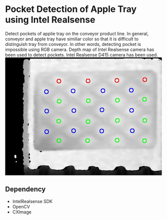 # Pocket Detection of Apple Tray using Intel Realsense
Detect pockets of applie tray on the conveyor product line.
In general, conveyor and apple tray have similiar color so that it is difficult to distinguish tray from conveyor.
In other words, detecting pocket is impossible using RGB camera.
Depth map of Intel Realsense camera has been used to detect pockets.
Intel Realsense D415 camera has been used. 
![result](https://github.com/araj89/IntelRealsenseHoleDetection/blob/master/pocket/tmp.jpg) 
## Dependency
 - IntelRealsense SDK
 - OpenCV
 - CXImage
 